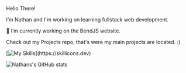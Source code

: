 Hello There!

  I’m Nathan and I'm working on learning fullstack web development.
  
  🐲 I’m currently working on the BendJS website.
  
 Check out my Projects repo, that's were my main projects are located. :)
 
 

[![My Skills](https://skillicons.dev/icons?i=ts,js,express,mongodb,react,rust,postgres,bash,solidity,linux,git,nodejs,)](https://skillicons.dev)


![Nathans's GitHub stats](https://github-readme-stats.vercel.app/api?username=nslee333&show_icons=true&theme=chartreuse-dark)


<!-- [![Top Langs](https://github-readme-stats.vercel.app/api/top-langs/?username=nslee333&show_icons=true&theme=dark)](https://github.com/nslee333/github-readme-stats) -->

